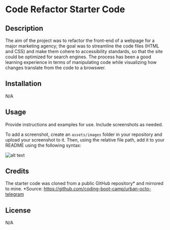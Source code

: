# Code Refactor Starter Code

## Description

The aim of the project was to refactor the front-end of a webpage for a major marketing agency; the goal was to streamline the code files (HTML and CSS) and make them cohere to accessibility standards, so that the site could be optimized for search engines. The process has been a good learning experience in terms of manipulating code while visualizing how changes translate from the code to a browswer.

## Installation

N/A

## Usage

Provide instructions and examples for use. Include screenshots as needed.

To add a screenshot, create an `assets/images` folder in your repository and upload your screenshot to it. Then, using the relative file path, add it to your README using the following syntax:

![alt text](assets/images/screenshot.png)

## Credits

The starter code was cloned from a public GitHub repository* and mirrored to mine.
*Source: https://github.com/coding-boot-camp/urban-octo-telegram

## License

N/A

